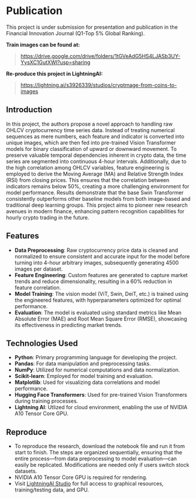 # Publication 

This project is under submission for presentation and publication in the Financial Innovation Journal (Q1-Top 5% Global Ranking).

**Train images can be found at:**
> https://drive.google.com/drive/folders/1tGVeAdG5HS4LJASb3UY-YysXC1GutXWI?usp=sharing

**Re-produce this project in LightningAI:**
> https://lightning.ai/s3926339/studios/cryptmage-from-coins-to-images

## Introduction 
In this project, the authors propose a novel approach to handling raw OHLCV cryptocurrency time series data. Instead of treating numerical sequences as mere numbers, each feature and indicator is converted into unique images, which are then fed into pre-trained Vision Transformer models for binary classification of upward or downward movement. To preserve valuable temporal dependencies inherent in crypto data, the time series are segmented into continuous 4-hour intervals. Additionally, due to the high correlation among OHLCV variables, feature engineering is employed to derive the Moving Average (MA) and Relative Strength Index (RSI) from closing prices. This ensures that the correlation between indicators remains below 50%, creating a more challenging environment for model performance. Results demonstrate that the base Swin Transformer consistently outperforms other baseline models from both image-based and traditional deep learning groups. This project aims to pioneer new research avenues in modern finance, enhancing pattern recognition capabilities for hourly crypto trading in the future.

## Features

- **Data Preprocessing**: Raw cryptocurrency price data is cleaned and normalized to ensure consistent and accurate input for the model before turning into 4-hour arbitrary images, subsequently generating 4500 images per dataset. 
- **Feature Engineering**: Custom features are generated to capture market trends and reduce dimensionality, resulting in a 60% reduction in feature correlation.
- **Model Training**: The vision model (ViT, Swin, DeiT, etc.) is trained using the engineered features, with hyperparameters optimized for optimal performance.
- **Evaluation**: The model is evaluated using standard metrics like Mean Absolute Error (MAE) and Root Mean Square Error (RMSE), showcasing its effectiveness in predicting market trends.

## Technologies Used

- **Python**: Primary programming language for developing the project.
- **Pandas**: For data manipulation and preprocessing tasks.
- **NumPy**: Utilized for numerical computations and data normalization.
- **Scikit-learn**: Employed for model training and evaluation.
- **Matplotlib**: Used for visualizing data correlations and model performance.
- **Hugging Face Transformers**: Used for pre-trained Vision Transformers during training processes.
- **Lightning AI**: Utlized for cloud environment, enabling the use of NVIDIA A10 Tensor Core GPU.

## Reproduce

- To reproduce the research, download the notebook file and run it from start to finish. The steps are organized sequentially, ensuring that the entire process—from data preprocessing to model evaluation—can easily be replicated. Modifications are needed only if users switch stock datasets. 
- NVIDIA A10 Tensor Core GPU is required for rendering.
- Visit [LightningAI Studio](https://lightning.ai/s3926339/studios/cryptmage-from-coins-to-images) for full access to graphical resources, training/testing data, and GPU. 
